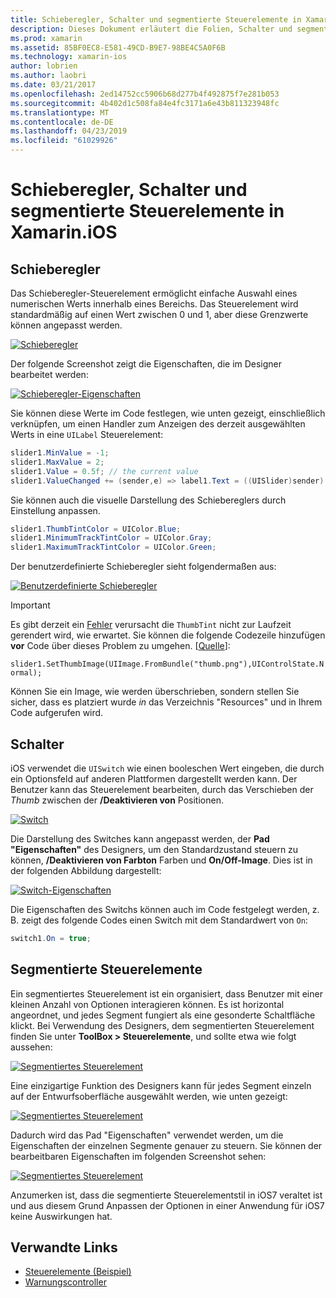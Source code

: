 ```yaml
---
title: Schieberegler, Schalter und segmentierte Steuerelemente in Xamarin.iOS
description: Dieses Dokument erläutert die Folien, Schalter und segmentierte Steuerelemente in Xamarin.iOS, die beschreibt, wie mit ihnen sowohl programmgesteuert als auch in der iOS-Designer arbeiten.
ms.prod: xamarin
ms.assetid: 85BF0EC8-E581-49CD-B9E7-98BE4C5A0F6B
ms.technology: xamarin-ios
author: lobrien
ms.author: laobri
ms.date: 03/21/2017
ms.openlocfilehash: 2ed14752cc5906b68d277b4f492875f7e281b053
ms.sourcegitcommit: 4b402d1c508fa84e4fc3171a6e43b811323948fc
ms.translationtype: MT
ms.contentlocale: de-DE
ms.lasthandoff: 04/23/2019
ms.locfileid: "61029926"
---
```

# <a name="sliders-switches-and-segmented-controls-in-xamarinios"></a>Schieberegler, Schalter und segmentierte Steuerelemente in Xamarin.iOS

<a name="Sliders" />

## <a name="sliders"></a>Schieberegler

Das Schieberegler-Steuerelement ermöglicht einfache Auswahl eines numerischen Werts innerhalb eines Bereichs. Das Steuerelement wird standardmäßig auf einen Wert zwischen 0 und 1, aber diese Grenzwerte können angepasst werden.

 [![](slider-switch-segmented-controls-images/image25a.png "Schieberegler")](slider-switch-segmented-controls-images/image25a.png#lightbox)

Der folgende Screenshot zeigt die Eigenschaften, die im Designer bearbeitet werden:

 [![](slider-switch-segmented-controls-images/image26a.png "Schieberegler-Eigenschaften")](slider-switch-segmented-controls-images/image25a.png#lightbox)

Sie können diese Werte im Code festlegen, wie unten gezeigt, einschließlich verknüpfen, um einen Handler zum Anzeigen des derzeit ausgewählten Werts in eine `UILabel` Steuerelement:

```csharp
slider1.MinValue = -1;
slider1.MaxValue = 2;
slider1.Value = 0.5f; // the current value
slider1.ValueChanged += (sender,e) => label1.Text = ((UISlider)sender).Value.ToString ();
```

Sie können auch die visuelle Darstellung des Schiebereglers durch Einstellung anpassen.

```csharp
slider1.ThumbTintColor = UIColor.Blue;
slider1.MinimumTrackTintColor = UIColor.Gray;
slider1.MaximumTrackTintColor = UIColor.Green;
```

Der benutzerdefinierte Schieberegler sieht folgendermaßen aus:

 [![](slider-switch-segmented-controls-images/image27a.png "Benutzerdefinierte Schieberegler")](slider-switch-segmented-controls-images/image28a.png#lightbox)

> [!IMPORTANT]
> Es gibt derzeit ein [Fehler](https://stackoverflow.com/a/19496179) verursacht die `ThumbTint` nicht zur Laufzeit gerendert wird, wie erwartet. Sie können die folgende Codezeile hinzufügen **vor** Code über dieses Problem zu umgehen. [[Quelle](https://stackoverflow.com/a/21396794)]:
>
> `slider1.SetThumbImage(UIImage.FromBundle("thumb.png"),UIControlState.Normal);`
> 
> Können Sie ein Image, wie werden überschrieben, sondern stellen Sie sicher, dass es platziert wurde _in_ das Verzeichnis "Resources" und in Ihrem Code aufgerufen wird.

<a name="Switch" />

## <a name="switch"></a>Schalter

iOS verwendet die `UISwitch` wie einen booleschen Wert eingeben, die durch ein Optionsfeld auf anderen Plattformen dargestellt werden kann. Der Benutzer kann das Steuerelement bearbeiten, durch das Verschieben der *Thumb* zwischen der **/Deaktivieren von** Positionen.

 [![](slider-switch-segmented-controls-images/image28a.png "Switch")](slider-switch-segmented-controls-images/image28a.png#lightbox)

Die Darstellung des Switches kann angepasst werden, der **Pad "Eigenschaften"** des Designers, um den Standardzustand steuern zu können, **/Deaktivieren von Farbton** Farben und **On/Off-Image**. Dies ist in der folgenden Abbildung dargestellt:

 [![](slider-switch-segmented-controls-images/image29a.png "Switch-Eigenschaften")](slider-switch-segmented-controls-images/image29a.png#lightbox)

Die Eigenschaften des Switchs können auch im Code festgelegt werden, z. B. zeigt des folgende Codes einen Switch mit dem Standardwert von `On`:

```csharp
switch1.On = true;
```

 <a name="Segmented_Controls" />


## <a name="segmented-controls"></a>Segmentierte Steuerelemente

Ein segmentiertes Steuerelement ist ein organisiert, dass Benutzer mit einer kleinen Anzahl von Optionen interagieren können. Es ist horizontal angeordnet, und jedes Segment fungiert als eine gesonderte Schaltfläche klickt. Bei Verwendung des Designers, dem segmentierten Steuerelement finden Sie unter **ToolBox > Steuerelemente**, und sollte etwa wie folgt aussehen:

 [![](slider-switch-segmented-controls-images/segmentedcontrol.png "Segmentiertes Steuerelement")](slider-switch-segmented-controls-images/segmentedcontrol.png#lightbox)

Eine einzigartige Funktion des Designers kann für jedes Segment einzeln auf der Entwurfsoberfläche ausgewählt werden, wie unten gezeigt:

 [![](slider-switch-segmented-controls-images/segmentedcontrolselection.png "Segmentiertes Steuerelement")](slider-switch-segmented-controls-images/segmentedcontrolselection.png#lightbox)

Dadurch wird das Pad "Eigenschaften" verwendet werden, um die Eigenschaften der einzelnen Segmente genauer zu steuern. Sie können der bearbeitbaren Eigenschaften im folgenden Screenshot sehen:

 [![](slider-switch-segmented-controls-images/segmentedcontrolproperties.png "Segmentiertes Steuerelement")](slider-switch-segmented-controls-images/segmentedcontrolproperties.png#lightbox)

Anzumerken ist, dass die segmentierte Steuerelementstil in iOS7 veraltet ist und aus diesem Grund Anpassen der Optionen in einer Anwendung für iOS7 keine Auswirkungen hat.

## <a name="related-links"></a>Verwandte Links

- [Steuerelemente (Beispiel)](https://developer.xamarin.com/samples/Controls/)
- [Warnungscontroller](https://github.com/xamarin/recipes/tree/master/Recipes/ios/standard_controls/alertcontroller)
